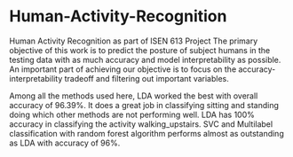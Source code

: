 # Human-Activity-Recognition
Human Activity Recognition as part of ISEN 613 Project 
The primary objective of this work is to predict the posture of subject humans in the testing data with as much accuracy and model interpretability as possible. An important part of achieving our objective is to focus on the accuracy-interpretability tradeoff and filtering out important variables.

Among all the methods used here, LDA worked the best with overall accuracy of 96.39%. It does a great job in classifying sitting and standing doing which other methods are not performing well. LDA has 100% accuracy in classifying the activity walking_upstairs. SVC and Multilabel classification with random forest algorithm performs almost as outstanding as LDA with accuracy of 96%.
